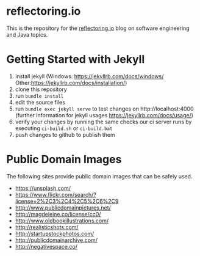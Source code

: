 # reflectoring.io
This is the repository for the [reflectoring.io](https://reflectoring.io) blog on software engineering and Java topics.

# Getting Started with Jekyll
1. install jekyll (Windows: https://jekyllrb.com/docs/windows/ Other:https://jekyllrb.com/docs/installation/)
1. clone this repository
1. run `bundle install`
1. edit the source files
1. run `bundle exec jekyll serve` to test changes on http://localhost:4000 (further information for jekyll usages https://jekyllrb.com/docs/usage/)
1. verify your changes by running the same checks our ci server runs by executing `ci-build.sh` or `ci-build.bat`
1. push changes to github to publish them

# Public Domain Images
The following sites provide public domain images that can be safely used.
* https://unsplash.com/
* https://www.flickr.com/search/?license=2%2C3%2C4%2C5%2C6%2C9
* http://www.publicdomainpictures.net/
* http://magdeleine.co/license/cc0/
* http://www.oldbookillustrations.com/
* http://realisticshots.com/
* http://startupstockphotos.com/
* http://publicdomainarchive.com/
* http://negativespace.co/
